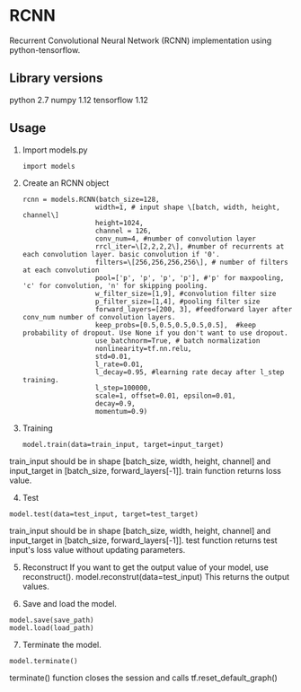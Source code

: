 # RCNN
Recurrent Convolutional Neural Network (RCNN) implementation using python-tensorflow.

## Library versions
python 2.7
numpy 1.12
tensorflow 1.12

## Usage
1. Import models.py

    ```
    import models
    ```
2. Create an RCNN object

    ```
    rcnn = models.RCNN(batch_size=128, 
                      width=1, # input shape \[batch, width, height, channel\]
                      height=1024, 
                      channel = 126, 
                      conv_num=4, #number of convolution layer
                      rrcl_iter=\[2,2,2,2\], #number of recurrents at each convolution layer. basic convolution if '0'.
                      filters=\[256,256,256,256\], # number of filters at each convolution
                      pool=['p', 'p', 'p', 'p'], #'p' for maxpooling, 'c' for convolution, 'n' for skipping pooling.
                      w_filter_size=[1,9], #convolution filter size
                      p_filter_size=[1,4], #pooling filter size
                      forward_layers=[200, 3], #feedforward layer after conv_num number of convolution layers.
                      keep_probs=[0.5,0.5,0.5,0.5,0.5],  #keep probability of dropout. Use None if you don't want to use dropout.
                      use_batchnorm=True, # batch normalization
                      nonlinearity=tf.nn.relu, 
                      std=0.01, 
                      l_rate=0.01, 
                      l_decay=0.95, #learning rate decay after l_step training.
                      l_step=100000, 
                      scale=1, offset=0.01, epsilon=0.01, 
                      decay=0.9, 
                      momentum=0.9)
    ```       
3. Training

    ```
    model.train(data=train_input, target=input_target) 
    ```
train_input should be in shape [batch_size, width, height, channel] and input_target in [batch_size, forward_layers[-1]].
train function returns loss value.

4. Test

  ```
  model.test(data=test_input, target=test_target)
  ```
train_input should be in shape [batch_size, width, height, channel] and input_target in [batch_size, forward_layers[-1]].
test function returns test input's loss value without updating parameters.

5. Reconstruct
If you want to get the output value of your model, use reconstruct().
  model.reconstrut(data=test_input)
This returns the output values.

6. Save and load the model.

  ```
  model.save(save_path)
  model.load(load_path)
  ```

7. Terminate the model.
  
  ```
  model.terminate()
  ```
terminate() function closes the session and calls tf.reset_default_graph()
